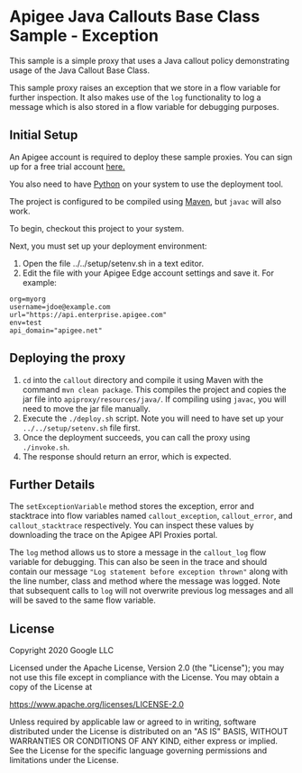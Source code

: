 # Apigee Java Callouts Base Class Sample - Exception

This sample is a simple proxy that uses a Java callout policy demonstrating
usage of the Java Callout Base Class.

This sample proxy raises an exception that we store in a flow variable for
further inspection. It also makes use of the `log` functionality to log a
message which is also stored in a flow variable for debugging purposes.

## Initial Setup

An Apigee account is required to deploy these sample proxies. You can sign up
for a free trial account [here.](https://accounts.apigee.com/accounts/sign_up)

You also need to have [Python](http://python.org/getit/) on your system to use
the deployment tool.

The project is configured to be compiled using
[Maven](https://maven.apache.org/download.cgi), but `javac` will also work.

To begin, checkout this project to your system.

Next, you must set up your deployment environment:

1. Open the file ../../setup/setenv.sh in a text editor.
2. Edit the file with your Apigee Edge account settings and save it.
For example:

```
org=myorg
username=jdoe@example.com
url="https://api.enterprise.apigee.com"
env=test
api_domain="apigee.net"
```

## Deploying the proxy

1. `cd` into the `callout` directory and compile it using Maven with the
command `mvn clean package`. This compiles the project and copies the jar file
into `apiproxy/resources/java/`. If compiling using `javac`, you will need to
move the jar file manually.
2. Execute the `./deploy.sh` script. Note you will need to have set up your
`../../setup/setenv.sh` file first.
3. Once the deployment succeeds, you can call the proxy using `./invoke.sh`.
4. The response should return an error, which is expected.

## Further Details

The `setExceptionVariable` method stores the exception, error and stacktrace
into flow variables named `callout_exception`, `callout_error`, and
`callout_stacktrace` respectively. You can inspect these values by
downloading the trace on the Apigee API Proxies portal.

The `log` method allows us to store a message in the `callout_log` flow
variable for debugging. This can also be seen in the trace and should
contain our message `"Log statement before exception thrown"` along with the
line number, class and method where the message was logged. Note that
subsequent calls to `log` will not overwrite previous log messages and all
will be saved to the same flow variable.

## License
Copyright 2020 Google LLC

Licensed under the Apache License, Version 2.0 (the "License");
you may not use this file except in compliance with the License.
You may obtain a copy of the License at

   https://www.apache.org/licenses/LICENSE-2.0

Unless required by applicable law or agreed to in writing, software
distributed under the License is distributed on an "AS IS" BASIS,
WITHOUT WARRANTIES OR CONDITIONS OF ANY KIND, either express or implied.
See the License for the specific language governing permissions and
limitations under the License.